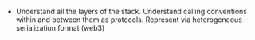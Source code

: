 - Understand all the layers of the stack. Understand calling conventions within and between them as protocols. Represent via heterogeneous serialization format (web3)